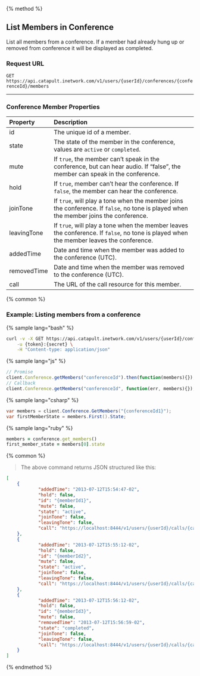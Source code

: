 {% method %}

## List Members in Conference
List all members from a conference. If a member had already hung up or removed from conference it will be displayed as completed.

### Request URL

<code class="get">GET</code> `https://api.catapult.inetwork.com/v1/users/{userId}/conferences/{conferenceId}/members`

---

### Conference Member Properties

| Property    | Description                                                                                                                             |
|:------------|:----------------------------------------------------------------------------------------------------------------------------------------|
| id          | The unique id of a member.                                                                                                              |
| state       | The state of the member in the conference, values are `active` or `completed`.                                                          |
| mute        | If `true`, the member can’t speak in the conference, but can hear audio. If “false”, the member can speak in the conference.            |
| hold        | If `true`, member can’t hear the conference. If `false`, the member can hear the conference.                                            |
| joinTone    | If `true`, will play a tone when the member joins the conference. If `false`, no tone is played when the member joins the conference.   |
| leavingTone | If `true`, will play a tone when the member leaves the conference. If `false`, no tone is played when the member leaves the conference. |
| addedTime   | Date and time when the member was added to the conference (UTC).                                                                        |
| removedTime | Date and time when the member was removed to the conference (UTC).                                                                      |
| call        | The URL of the call resource for this member.                                                                                           |

{% common %}

### Example: Listing members from a conference

{% sample lang="bash" %}

```bash
curl -v -X GET https://api.catapult.inetwork.com/v1/users/{userId}/conferences/{conferenceId}/members \
	-u {token}:{secret} \
	-H "Content-type: application/json"
```

{% sample lang="js" %}

```js
// Promise
client.Conference.getMembers("conferenceId").then(function(members){});
// Callback
client.Conference.getMembers("conferenceId", function(err, members){});
```

{% sample lang="csharp" %}

```csharp
var members = client.Conference.GetMembers("{conferenceId1}");
var firstMemberState = members.First().State;
```

{% sample lang="ruby" %}

```ruby
members = conference.get_members()
first_member_state = members[0].state
```

{% common %}

> The above command returns JSON structured like this:

```json
[
	{
			"addedTime": "2013-07-12T15:54:47-02",
			"hold": false,
			"id": "{memberId1}",
			"mute": false,
			"state": "active",
			"joinTone": false,
			"leavingTone": false,
			"call": "https://localhost:8444/v1/users/{userId}/calls/{callId1}"
	},
	{
			"addedTime": "2013-07-12T15:55:12-02",
			"hold": false,
			"id": "{memberId2}",
			"mute": false,
			"state": "active",
			"joinTone": false,
			"leavingTone": false,
			"call": "https://localhost:8444/v1/users/{userId}/calls/{callId2}"
	},
	{
			"addedTime": "2013-07-12T15:56:12-02",
			"hold": false,
			"id": "{memberId3}",
			"mute": false,
			"removedTime": "2013-07-12T15:56:59-02",
			"state": "completed",
			"joinTone": false,
			"leavingTone": false,
			"call": "https://localhost:8444/v1/users/{userId}/calls/{callId3}"
	}
]
```
{% endmethod %}
